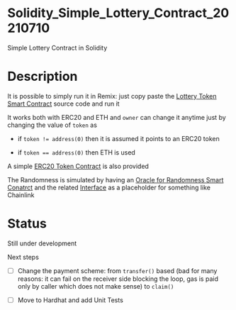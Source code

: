 
# Solidity_Simple_Lottery_Contract_20210710

Simple Lottery Contract in Solidity

# Description 

It is possible to simply run it in Remix: just copy paste the [Lottery Token Smart Contract](contracts/Lottery.sol) source code and run it 

It works both with ERC20 and ETH and `owner` can change it anytime just by changing the value of `token` as 

- if `token != address(0)` then it is assumed it points to an ERC20 token 

- if `token == address(0)` then ETH is used 



A simple [ERC20 Token Contract](contracts/SimpleToken.sol) is also provided 

The Randomness is simulated by having an [Oracle for Randomness Smart Conatrct](contracts/Oracle_Randomness.sol) and the related [Interface](contracts/IOracle_Randomness.sol) as a placeholder for something like Chainlink 



# Status 

Still under development 

Next steps 

- [ ] Change the payment scheme: from `transfer()` based (bad for many reasons: it can fail on the receiver side blocking the loop, gas is paid only by caller which does not make sense) to `claim()` 

- [ ] Move to Hardhat and add Unit Tests 



